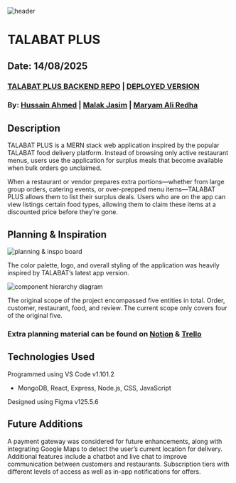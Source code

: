 ![header](/Talabat-Surplus-FrontEnd/src/img/header.png)


# TALABAT PLUS

## Date: 14/08/2025

### [TALABAT PLUS BACKEND REPO](https://github.com/hussainmohd03/Food-Waste-BackEnd) | [DEPLOYED VERSION](https://talabatplus.surge.sh/)

### By: [Hussain Ahmed](https://github.com/hussainmohd03) | [Malak Jasim](https://github.com/Malak1805) | [Maryam Ali Redha](https://github.com/maryamalihasanebrahim)

## **Description**

TALABAT PLUS is a MERN stack web application inspired by the popular TALABAT food delivery platform. Instead of browsing only active restaurant menus, users use the application for surplus meals that become available when bulk orders go unclaimed.

When a restaurant or vendor prepares extra portions—whether from large group orders, catering events, or over-prepped menu items—TALABAT PLUS allows them to list their surplus deals. Users who are on the app can view listings certain food types, allowing them to claim these items at a discounted price before they’re gone.

## **Planning & Inspiration**

![planning & inspo board](/Talabat-Surplus-FrontEnd/src/img/branding.png)

The color palette, logo, and overall styling of the application was heavily inspired by TALABAT’s latest app version.

![component hierarchy diagram](/Talabat-Surplus-FrontEnd/src/img/planning.png)

The original scope of the project encompassed five entities in total. Order, customer, restaurant, food, and review. The current scope only covers four of the original five.


### Extra planning material can be found on [Notion](https://www.notion.so/talabat-plus-2482d10679d6801099b7eed4bfcf6ed3?source=copy_link) & [Trello](https://trello.com/invite/b/6878eb0b87af160057d16d3c/ATTI4dd3f0c3280f9025c993ddb974d2bf5cDFCAEF67/resume)

## **Technologies Used**

Programmed using VS Code v1.101.2

- MongoDB, React, Express, Node.js, CSS, JavaScript

Designed using Figma v125.5.6

## **Future Additions**

A payment gateway was considered for future enhancements, along with integrating Google Maps to detect the user’s current location for delivery. Additional features include a chatbot and live chat to improve communication between customers and restaurants. Subscription tiers with different levels of access as well as in-app notifications for offers.
